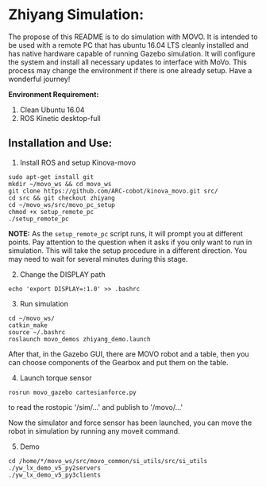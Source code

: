 # Zhiyang Simulation:
The propose of this README is to do simulation with MOVO.
It is intended to be used with a remote PC that has ubuntu 16.04 LTS cleanly installed and has native hardware capable of running Gazebo simulation. It will configure the system and install all necessary updates to interface with MoVo. This process may change the environment if there is one already setup. Have a wonderful journey!

**Environment Requirement:**
1. Clean Ubuntu 16.04
2. ROS Kinetic desktop-full
## Installation and Use:
1. Install ROS and setup Kinova-movo
```
sudo apt-get install git
mkdir ~/movo_ws && cd movo_ws
git clone https://github.com/ARC-cobot/kinova_movo.git src/
cd src && git checkout zhiyang
cd ~/movo_ws/src/movo_pc_setup 
chmod +x setup_remote_pc
./setup_remote_pc
```
**NOTE:** As the `setup_remote_pc` script runs, it will prompt you at different points. Pay attention to the question when it asks if you only want to run in simulation. This will take the setup procedure in a different direction. You may need to wait for several minutes during this stage.

2. Change the DISPLAY path
```
echo 'export DISPLAY=:1.0' >> .bashrc
```
3. Run simulation
```
cd ~/movo_ws/
catkin_make
source ~/.bashrc
roslaunch movo_demos zhiyang_demo.launch
```
After that, in the Gazebo GUI, there are MOVO robot and a table, then you can choose components of the Gearbox and put them on the table.

4. Launch torque sensor
```
rosrun movo_gazebo cartesianforce.py
```
to read the rostopic '/sim/...' and publish to '/movo/...'

Now the simulator and force sensor has been launched, you can move the robot in simulation by running any moveit command.

5. Demo
```
cd /home/*/movo_ws/src/movo_common/si_utils/src/si_utils
./yw_lx_demo_v5_py2servers
./yw_lx_demo_v5_py3clients
```
